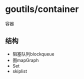 goutils/container
================================

容器

## 结构

 - 阻塞队列blockqueue
 - 图mapGraph
 - Set
 - skiplist
